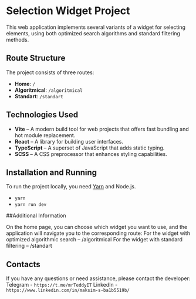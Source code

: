# Selection Widget Project

This web application implements several variants of a widget for selecting elements, using both optimized search algorithms and standard filtering methods.

## Route Structure

The project consists of three routes:

- **Home**: `/`  
- **Algoritmical**: `/algoritmical`  
- **Standart**: `/standart`  

## Technologies Used

- **Vite** – A modern build tool for web projects that offers fast bundling and hot module replacement.
- **React** – A library for building user interfaces.
- **TypeScript** – A superset of JavaScript that adds static typing.
- **SCSS** – A CSS preprocessor that enhances styling capabilities.

## Installation and Running
To run the project locally, you need [Yarn](https://yarnpkg.com/) and Node.js.

- `yarn`
- `yarn run dev`


##Additional Information

On the home page, you can choose which widget you want to use, and the application will navigate you to the corresponding route:
For the widget with optimized algorithmic search – /algoritmical
For the widget with standard filtering – /standart



## Contacts
If you have any questions or need assistance, please contact the developer:
Telegram - `https://t.me/mrTeddyIT`
LinkedIn - `https://www.linkedin.com/in/maksim-s-ba1b5519b/`
